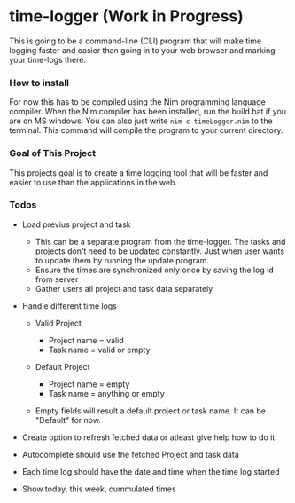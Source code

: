 # time-logger (Work in Progress)

This is going to be a command-line (CLI) program that will make time logging
faster and easier than going in to your web browser and marking your time-logs
there.

### How to install

For now this has to be compiled using the Nim programming language
compiler. When the Nim compiler has been installed, run the build.bat if you
are on MS windows. You can also just write ```nim c timeLogger.nim``` to the
terminal. This command will compile the program to your current directory.

### Goal of This Project

This projects goal is to create a time logging tool that will be faster and
easier to use than the applications in the web.

### Todos
* Load previus project and task
  * This can be a separate program from the time-logger. The tasks and
    projects don't need to be updated constantly. Just when user wants to
    update them by running the update program.
  * Ensure the times are synchronized only once by saving the log id from server
  * Gather users all project and task data separately

* Handle different time logs
  * Valid Project
    * Project name = valid
    * Task name = valid or empty

  * Default Project
    * Project name = empty
    * Task name = anything or empty

  * Empty fields will result a default project or task name. It can be
    "Default" for now.

* Create option to refresh fetched data or atleast give help how to do it

* Autocomplete should use the fetched Project and task data

* Each time log should have the date and time when the time log started

* Show today, this week, cummulated times

